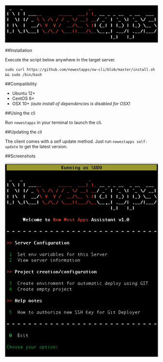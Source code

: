 ![New West Apps CLI](res/nw-cli.png)

##Installation

Execute the script below anywhere in the target server.

`sudo curl https://github.com/newestapps/nw-cli/blob/master/install.sh && sudo /bin/bash`

##Compatibility

- Ubuntu 12+
- CentOS 6+
- OSX 10+  *(auto install of dependencies is disabled for OSX)*

##Using the cli

Run `newestapps` in your terminal to launch the cli.

##Updating the cli

The client comes with a self update method. Just run `newestapps self-update` to get the latest version.

##Screenshots

![Main Screen](res/nw-cli-main.png) 
